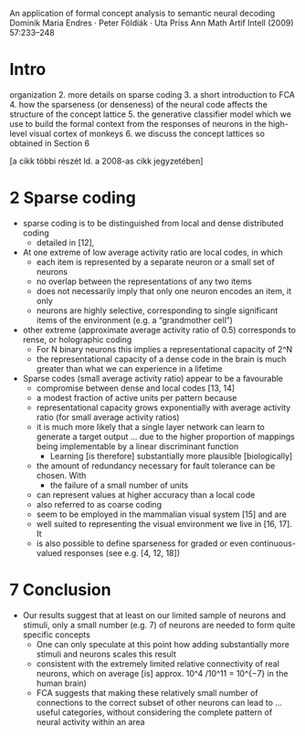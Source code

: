 An application of formal concept analysis
to semantic neural decoding
Dominik Maria Endres · Peter Földiák · Uta Priss
Ann Math Artif Intell (2009) 57:233–248

# Intro

organization
2.  more details on sparse coding
3. a short introduction to FCA
4. how the sparseness (or denseness) of the neural code affects the structure
   of the concept lattice
5. the generative classifier model which we use to build the formal context
   from the responses of neurons in the high-level visual cortex of monkeys
6. we discuss the concept lattices so obtained in Section 6

[a cikk többi részét ld. a 2008-as cikk jegyzetében]

# 2 Sparse coding

* sparse coding is to be distinguished from local and dense distributed coding
  * detailed in [12],
* At one extreme of low average activity ratio are local codes, in which
  * each item is represented by a separate neuron or a small set of neurons
  * no overlap between the representations of any two items
  * does not necessarily imply that only one neuron encodes an item, it only
  * neurons are highly selective, corresponding to single significant items
    of the environment (e.g. a “grandmother cell”)
* other extreme (approximate average activity ratio of 0.5) corresponds to
  rense, or holographic coding
  * For N binary neurons this implies a representational capacity of 2^N
  * the representational capacity of a dense code in the brain is much
    greater than what we can experience in a lifetime
* Sparse codes (small average activity ratio) appear to be a favourable
  * compromise between dense and local codes [13, 14]
  * a modest fraction of active units per pattern because
  * representational capacity grows exponentially with average activity ratio
    (for small average activity ratios)
  * it is much more likely that a single layer network can learn to generate a
    target output ... due to the higher proportion of mappings being
    implementable by a linear discriminant function
    * Learning [is therefore] substantially more plausible [biologically]
  * the amount of redundancy necessary for fault tolerance can be chosen.  With
    * the failure of a small number of units
  * can represent values at higher accuracy than a local code
  * also referred to as coarse coding
  * seem to be employed in the mammalian visual system [15] and are
  * well suited to representing the visual environment we live in [16, 17].  It
  * is also possible to define sparseness for graded or even continuous-valued
    responses (see e.g. [4, 12, 18])

# 7 Conclusion

* Our results suggest that at least on our limited sample of neurons and
  stimuli, only a small number (e.g.  7) of neurons are needed to form quite
  specific concepts
  * One can only speculate at this point how adding substantially more stimuli
    and neurons scales this result
  * consistent with the extremely limited relative connectivity of real
    neurons, which on average [is] approx.  10^4 /10^11 = 10^{−7} in the human
    brain)
  * FCA suggests that making these relatively small number of connections to
    the correct subset of other neurons can lead to ...  useful categories,
    without considering the complete pattern of neural activity within an area
